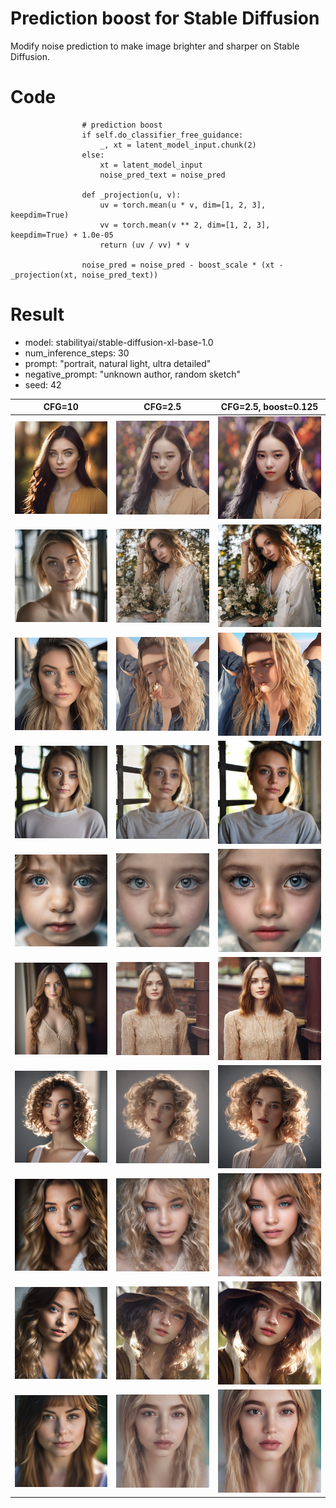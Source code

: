 # Prediction boost for Stable Diffusion
Modify noise prediction to make image brighter and sharper on Stable Diffusion.

# Code
```
                # prediction boost
                if self.do_classifier_free_guidance:
                    _, xt = latent_model_input.chunk(2)
                else:
                    xt = latent_model_input
                    noise_pred_text = noise_pred

                def _projection(u, v):
                    uv = torch.mean(u * v, dim=[1, 2, 3], keepdim=True)
                    vv = torch.mean(v ** 2, dim=[1, 2, 3], keepdim=True) + 1.0e-05
                    return (uv / vv) * v

                noise_pred = noise_pred - boost_scale * (xt - _projection(xt, noise_pred_text))
```

# Result
- model: stabilityai/stable-diffusion-xl-base-1.0
- num_inference_steps: 30
- prompt: "portrait, natural light, ultra detailed"
- negative_prompt: "unknown author, random sketch"
- seed: 42

| CFG=10 | CFG=2.5 | CFG=2.5, boost=0.125 |
|:-------------------------:|:-------------------------:|:-------------------------:|
| [![c0_cfg10_30steps 0](samples/portrait/thumbnails/s0_c0_cfg10_30steps.png)](samples/portrait/s0_c0_cfg10_30steps.png) | [![c1_cfg3_30steps 0](samples/portrait/thumbnails/s0_c1_cfg3_30steps.png)](samples/portrait/s0_c1_cfg3_30steps.png) | [![c2_cfg3boost_30steps 0](samples/portrait/thumbnails/s0_c2_cfg3boost_30steps.png)](samples/portrait/s0_c2_cfg3boost_30steps.png) |
| [![c0_cfg10_30steps 1](samples/portrait/thumbnails/s1_c0_cfg10_30steps.png)](samples/portrait/s1_c0_cfg10_30steps.png) | [![c1_cfg3_30steps 1](samples/portrait/thumbnails/s1_c1_cfg3_30steps.png)](samples/portrait/s1_c1_cfg3_30steps.png) | [![c2_cfg3boost_30steps 1](samples/portrait/thumbnails/s1_c2_cfg3boost_30steps.png)](samples/portrait/s1_c2_cfg3boost_30steps.png) |
| [![c0_cfg10_30steps 2](samples/portrait/thumbnails/s2_c0_cfg10_30steps.png)](samples/portrait/s2_c0_cfg10_30steps.png) | [![c1_cfg3_30steps 2](samples/portrait/thumbnails/s2_c1_cfg3_30steps.png)](samples/portrait/s2_c1_cfg3_30steps.png) | [![c2_cfg3boost_30steps 2](samples/portrait/thumbnails/s2_c2_cfg3boost_30steps.png)](samples/portrait/s2_c2_cfg3boost_30steps.png) |
| [![c0_cfg10_30steps 3](samples/portrait/thumbnails/s3_c0_cfg10_30steps.png)](samples/portrait/s3_c0_cfg10_30steps.png) | [![c1_cfg3_30steps 3](samples/portrait/thumbnails/s3_c1_cfg3_30steps.png)](samples/portrait/s3_c1_cfg3_30steps.png) | [![c2_cfg3boost_30steps 3](samples/portrait/thumbnails/s3_c2_cfg3boost_30steps.png)](samples/portrait/s3_c2_cfg3boost_30steps.png) |
| [![c0_cfg10_30steps 4](samples/portrait/thumbnails/s4_c0_cfg10_30steps.png)](samples/portrait/s4_c0_cfg10_30steps.png) | [![c1_cfg3_30steps 4](samples/portrait/thumbnails/s4_c1_cfg3_30steps.png)](samples/portrait/s4_c1_cfg3_30steps.png) | [![c2_cfg3boost_30steps 4](samples/portrait/thumbnails/s4_c2_cfg3boost_30steps.png)](samples/portrait/s4_c2_cfg3boost_30steps.png) |
| [![c0_cfg10_30steps 5](samples/portrait/thumbnails/s5_c0_cfg10_30steps.png)](samples/portrait/s5_c0_cfg10_30steps.png) | [![c1_cfg3_30steps 5](samples/portrait/thumbnails/s5_c1_cfg3_30steps.png)](samples/portrait/s5_c1_cfg3_30steps.png) | [![c2_cfg3boost_30steps 5](samples/portrait/thumbnails/s5_c2_cfg3boost_30steps.png)](samples/portrait/s5_c2_cfg3boost_30steps.png) |
| [![c0_cfg10_30steps 6](samples/portrait/thumbnails/s6_c0_cfg10_30steps.png)](samples/portrait/s6_c0_cfg10_30steps.png) | [![c1_cfg3_30steps 6](samples/portrait/thumbnails/s6_c1_cfg3_30steps.png)](samples/portrait/s6_c1_cfg3_30steps.png) | [![c2_cfg3boost_30steps 6](samples/portrait/thumbnails/s6_c2_cfg3boost_30steps.png)](samples/portrait/s6_c2_cfg3boost_30steps.png) |
| [![c0_cfg10_30steps 7](samples/portrait/thumbnails/s7_c0_cfg10_30steps.png)](samples/portrait/s7_c0_cfg10_30steps.png) | [![c1_cfg3_30steps 7](samples/portrait/thumbnails/s7_c1_cfg3_30steps.png)](samples/portrait/s7_c1_cfg3_30steps.png) | [![c2_cfg3boost_30steps 7](samples/portrait/thumbnails/s7_c2_cfg3boost_30steps.png)](samples/portrait/s7_c2_cfg3boost_30steps.png) |
| [![c0_cfg10_30steps 8](samples/portrait/thumbnails/s8_c0_cfg10_30steps.png)](samples/portrait/s8_c0_cfg10_30steps.png) | [![c1_cfg3_30steps 8](samples/portrait/thumbnails/s8_c1_cfg3_30steps.png)](samples/portrait/s8_c1_cfg3_30steps.png) | [![c2_cfg3boost_30steps 8](samples/portrait/thumbnails/s8_c2_cfg3boost_30steps.png)](samples/portrait/s8_c2_cfg3boost_30steps.png) |
| [![c0_cfg10_30steps 9](samples/portrait/thumbnails/s9_c0_cfg10_30steps.png)](samples/portrait/s9_c0_cfg10_30steps.png) | [![c1_cfg3_30steps 9](samples/portrait/thumbnails/s9_c1_cfg3_30steps.png)](samples/portrait/s9_c1_cfg3_30steps.png) | [![c2_cfg3boost_30steps 9](samples/portrait/thumbnails/s9_c2_cfg3boost_30steps.png)](samples/portrait/s9_c2_cfg3boost_30steps.png) |